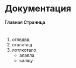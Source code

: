 # Документация 
**Главная Страница**
# 

1. отлвдвд
2. оталктащ
3. лотлкотало
   - алалла
   - ьалщу
  
